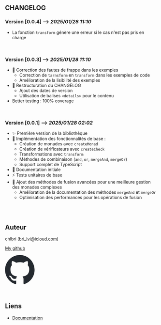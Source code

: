 ## CHANGELOG

### Version [0.0.4] --> _2025/01/28 11:10_

- La fonction `transform` génère une erreur si le cas n'est pas pris en
  charge

<br/>

### Version [0.0.3] --> _2025/01/28 11:10_

- 🐛 Correction des fautes de frappe dans les exemples
  - Correction de `tarnsform` en `transform` dans les exemples de code
  - Amélioration de la lisibilité des exemples
- 📝 Restructuration du CHANGELOG
  - Ajout des dates de version
  - Utilisation de balises `<details>` pour le contenu
- Better testing : 100% coverage

<br/>

### Version [0.0.1] --> _2025/01/28 02:02_

- ✨ Première version de la bibliothèque
- 🎉 Implémentation des fonctionnalités de base :
  - Création de monades avec `createMonad`
  - Création de vérificateurs avec `createCheck`
  - Transformations avec `transform`
  - Méthodes de combinaison (`and`, `or`, `mergeAnd`, `mergeOr`)
  - Support complet de TypeScript
- 📝 Documentation initiale
- ⚡️ Tests unitaires de base
- 🔄 Ajout des méthodes de fusion avancées pour une meilleure gestion des
  monades complexes
  - Amélioration de la documentation des méthodes `mergeAnd` et `mergeOr`
  - Optimisation des performances pour les opérations de fusion

<br/>
<br/>

## Auteur

chlbri (bri_lvi@icloud.com)

[My github](https://github.com/chlbri?tab=repositories)

[<svg width="98" height="96" xmlns="http://www.w3.org/2000/svg"><path fill-rule="evenodd" clip-rule="evenodd" d="M48.854 0C21.839 0 0 22 0 49.217c0 21.756 13.993 40.172 33.405 46.69 2.427.49 3.316-1.059 3.316-2.362 0-1.141-.08-5.052-.08-9.127-13.59 2.934-16.42-5.867-16.42-5.867-2.184-5.704-5.42-7.17-5.42-7.17-4.448-3.015.324-3.015.324-3.015 4.934.326 7.523 5.052 7.523 5.052 4.367 7.496 11.404 5.378 14.235 4.074.404-3.178 1.699-5.378 3.074-6.6-10.839-1.141-22.243-5.378-22.243-24.283 0-5.378 1.94-9.778 5.014-13.2-.485-1.222-2.184-6.275.486-13.038 0 0 4.125-1.304 13.426 5.052a46.97 46.97 0 0 1 12.214-1.63c4.125 0 8.33.571 12.213 1.63 9.302-6.356 13.427-5.052 13.427-5.052 2.67 6.763.97 11.816.485 13.038 3.155 3.422 5.015 7.822 5.015 13.2 0 18.905-11.404 23.06-22.324 24.283 1.78 1.548 3.316 4.481 3.316 9.126 0 6.6-.08 11.897-.08 13.526 0 1.304.89 2.853 3.316 2.364 19.412-6.52 33.405-24.935 33.405-46.691C97.707 22 75.788 0 48.854 0z" fill="#24292f"/></svg>](https://github.com/chlbri?tab=repositories)

<br/>

## Liens

- [Documentation](https://github.com/chlbri/monadisk)
